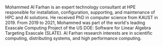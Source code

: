 Mohammed Al Farhan is an expert technology consultant at HPE responsible for
installation, configuration, supporting, and maintenance of HPC and AI solutions.
He received PhD in computer science from KAUST in 2019. From 2019 to 2021,
Mohammed was part of the world's leading Exascale Computing Project of the US
DOE: Software for Linear Algebra Targeting Exascale (SLATE). Al Farhan research
interests are in scientific computing, distributing systems, and high performance
computing.
